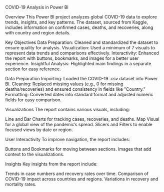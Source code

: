 COVID-19 Analysis in Power BI

Overview
This Power BI project analyzes global COVID-19 data to explore trends, insights, and key patterns. The dataset, sourced from Kaggle, includes information on confirmed cases, deaths, and recoveries, along with country and region details.

Key Objectives
Data Preparation: Cleaned and standardized the dataset to ensure quality for analysis.
Visualization: Used a minimum of 7 visuals to represent data trends and comparisons effectively.
Interactivity: Enhanced the report with buttons, bookmarks, and images for a better user experience.
Insightful Analysis: Highlighted main findings in a separate section for easy reference.

Data Preparation
Importing: Loaded the COVID-19 .csv dataset into Power BI.
Cleaning: Replaced missing values (e.g., 0 for missing deaths/recoveries) and ensured consistency in fields like "Country."
Formatting: Converted dates into standard format and adjusted numeric fields for easy comparison.

Visualizations
The report contains various visuals, including:

Line and Bar Charts for tracking cases, recoveries, and deaths.
Map Visual for a global view of the pandemic’s spread.
Slicers and Filters to enable focused views by date or region.

User Interactivity
To improve navigation, the report includes:

Buttons and Bookmarks for moving between sections.
Images that add context to the visualizations.

Insights
Key insights from the report include:

Trends in case numbers and recovery rates over time.
Comparison of COVID-19 impact across countries and regions.
Variations in recovery and mortality rates.
